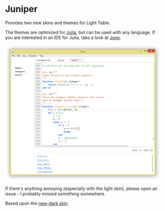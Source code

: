 Juniper
=======
Provides two new skins and themes for Light Table.

The themes are optimized for [Julia](http://julialang.org), but can be used with any language.
If you are interested in an IDE for Julia, take a look at [Juno](http://junolab.org/docs/installing.html).

![Juniper Light](screens/screen.gif)

If there's anything annoying (especially with the light skin), please open an issue - I probably missed something somewhere.


Based upon the [new-dark skin](https://github.com/LightTable/LightTable/blob/master/deploy/core/css/skins/new-dark.css).
